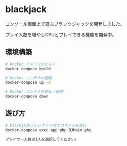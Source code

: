 # blackjack

コンソール画面上で遊ぶブラックジャックを開発しました。

プレイ人数を増やしCPUとプレイできる機能を開発中。

## 環境構築

```bash
# Docker イメージのビルド
docker-compose build

# Docker コンテナの起動
docker-compose up -d

# Docker コンテナの停止・削除
docker-compose down
```

## 遊び方

```bash
# blackjackディレクトリ内でコマンドを実行
docker-compose exec app php BJMain.php

プレイヤー人数は1人を選択してください。
```

